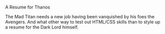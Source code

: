 A Resume for Thanos

The Mad Titan needs a new job having been vanquished by his foes the Avengers. And what other way to test out HTML/CSS skills
than to style up a resume for the Dark Lord himself.
